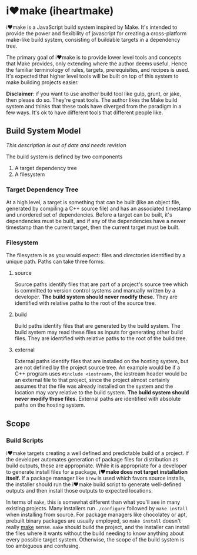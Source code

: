 # i❤️make (iheartmake)

i❤️make is a JavaScript build system inspired by Make. It's intended to provide the
power and flexibility of javascript for creating a cross-platform
make-like build system, consisting of buildable targets in a dependency
tree.

The primary goal of i❤️make is to provide lower level tools and concepts that
Make provides, only extending where the author deems useful. Hence the familiar
terminology of rules, targets, prerequisites, and recipes is used. It's expected
that higher level tools will be built on top of this system to make building projects
easier.

**Disclaimer**: if you want to use another build tool like gulp, grunt, or jake, then
please do so. They're great tools. The author likes the Make build system and thinks
that these tools have diverged from the paradigm in a few ways. It's ok to have different
tools that different people like.

## Build System Model

_This description is out of date and needs revision_

The build system is defined by two components

1. A target dependency tree
1. A filesystem

### Target Dependency Tree

At a high level, a target is something that can be built (like an object
file, generated by compiling a C++ source file) and has an associated
timestamp and unordered set of dependencies. Before a target can be
built, it's dependencies must be built, and if any of the dependencies
have a newer timestamp than the current target, then the current target
must be built.

### Filesystem

The filesystem is as you would expect: files and directories identified
by a unique path. Paths can take three forms:

1. source

   Source paths identify files that are part of a project's source tree
   which is committed to version control systems and manually written by
   a developer. **The build system should never modify these.** They are
   identified with relative paths to the root of the source tree.

1. build

   Build paths identify files that are generated by the build system.
   The build system may read these files as inputs for generating other
   build files. They are identified with relative paths to the root of
   the build tree.

1. external

   External paths identify files that are installed on the hosting
   system, but are not defined by the project source tree. An example
   would be if a C++ program uses `#include <iostream>`, the iostream
   header would be an external file to that project, since the project
   almost certainly assumes that the file was already installed on the
   system and the location may vary relative to the build system. **The
   build system should never modify these files.** External paths are
   identified with absolute paths on the hosting system.

## Scope

### Build Scripts

i❤️make targets creating a well defined and predictable build of a project.
If the developer automates generation of package files for distribution as
build outputs, these are appropriate. While it is appropriate for a developer
to generate install files for a package, **i❤️make does not target
installation itself.** If a package manager like `brew` is used which favors
source installs, the installer should run the i❤️make build script to
generate well-defined outputs and then install those outputs to expected
locations.

In terms of `make`, this is somewhat different than what you'll see in
many existing projects. Many installers run `./configure` followed by
`make install` when installing from source. For package managers like
chocolatey or apt, prebuilt binary packages are usually employed, so
`make install` doesn't really <u>make</u> sense. `make` should build the
project, and the installer can install the files where it wants without
the build needing to know anything about every possible target system.
Otherwise, the scope of the build system is too ambiguous and confusing.
